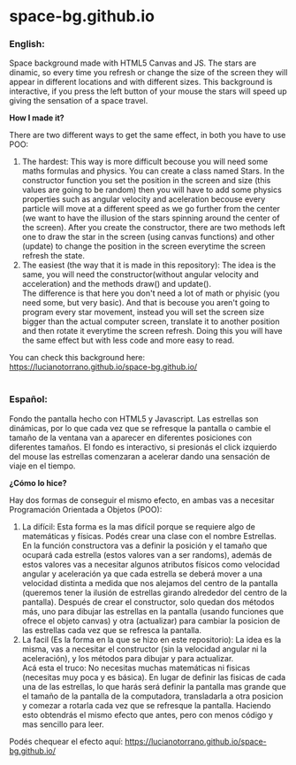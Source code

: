 # space-bg.github.io
<h3>English:</h3>

Space background made with HTML5 Canvas and JS. The stars are dinamic, so every time you refresh or change the size of the screen 
they will appear in different locations and with different sizes. This background is interactive, if you press the left button of
your mouse the stars will speed up giving the sensation of a space travel.

<b>How I made it?</b>

There are two different ways to get the same effect, in both you have to use POO:

  1) The hardest: This way is more difficult becouse you will need some maths formulas and physics. You can create a class named Stars. In the constructor function you set the position in the screen and size (this values are going to be random) then you will have to add some physics properties such as angular velocity and aceleration becouse every particle will move at a different speed as we go further from the center (we want to have the illusion of the stars spinning around the center of the screen). After you create the constructor, there are two methods left one to draw the star in the screen (using canvas functions) and other (update) to change the position in the screen everytime the screen refresh the state.
  2) The easiest (the way that it is made in this repository): The idea is the same, you will need the constructor(without angular velocity and acceleration) and the methods draw() and update().<br>
   The difference is that here you don't need a lot of math or phyisic (you need some, but very basic). And that is becouse you aren't going to program every star movement, instead you will set the screen size bigger than the actual computer screen, translate it to another position and then rotate it everytime the screen refresh. Doing this you will have the same effect but with less code and more easy to read.


You can check this background here: https://lucianotorrano.github.io/space-bg.github.io/
<br>
<br>
<h3>Español:</h3>

Fondo the pantalla hecho con HTML5 y Javascript. Las estrellas son dinámicas, por lo que cada vez que se refresque la pantalla o cambie el tamaño de la ventana van a aparecer en diferentes posiciones con diferentes tamaños. El fondo es interactivo, si presionás el click izquierdo del mouse las estrellas comenzaran a acelerar dando una sensación de viaje en el tiempo.

<b>¿Cómo lo hice?</b>

Hay dos formas de conseguir el mismo efecto, en ambas vas a necesitar Programación Orientada a Objetos (POO):

  1) La difícil: Esta forma es la mas difícil porque se requiere algo de matemáticas y físicas. Podés crear una clase con el nombre Estrellas. En la función constructora vas a definir la posición y el tamaño que ocupará cada estrella (estos valores van a ser randoms), además de estos valores vas a necesitar algunos atributos físicos como velocidad angular y aceleración ya que cada estrella se deberá mover a una velocidad distinta a medida que nos alejamos del centro de la pantalla (queremos tener la ilusión de estrellas girando alrededor del centro de la pantalla). Después de crear el constructor, solo quedan dos métodos más, uno para dibujar las estrellas en la pantalla (usando funciones que ofrece el objeto canvas) y otra (actualizar) para cambiar la posicion de las estrellas cada vez que se refresca la pantalla.
  2) La facil (Es la forma en la que se hizo en este repositorio): La idea es la misma, vas a necesitar el constructor (sin la velocidad angular ni la aceleración), y los métodos para dibujar y para actualizar.<br>
    Acá esta el truco: No necesitas muchas matemáticas ni fisicas (necesitas muy poca y es básica). En lugar de definir las fisicas de cada una de las estrellas, lo que harás será definir la pantalla mas grande que el tamaño de la pantalla de la computadora, transladarla a otra posicion y comezar a rotarla cada vez que se refresque la pantalla. Haciendo esto obtendrás el mismo efecto que antes, pero con menos código y mas sencillo para leer.


Podés chequear el efecto aquí: https://lucianotorrano.github.io/space-bg.github.io/
